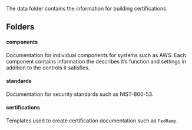 The data folder contains the information for building certifications.

## Folders

#### components
Documentation for individual components for systems such as AWS. Each component contains information the describes it’s function and settings in addition to the controls it satisfies.

#### standards
Documentation for security standards such as NIST-800-53.

#### certifications
Templates used to create certification documentation such as `FedRamp`.
